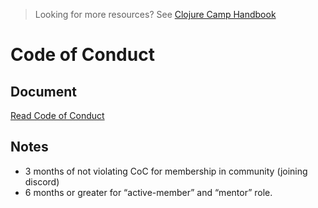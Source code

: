 > Looking for more resources? See [Clojure Camp Handbook](README.md)

# Code of Conduct

## Document

[Read Code of Conduct](https://www.contributor-covenant.org/version/2/1/code_of_conduct/)

## Notes

- 3 months of not violating CoC for membership in community (joining discord)
- 6 months or greater for “active-member” and “mentor” role.
